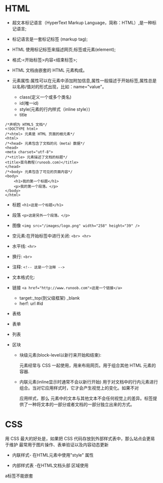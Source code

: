 # HTML

- 超文本标记语言（HyperText Markup Language，简称：HTML）,是一种标记语言;
- 标记语言是一套标记标签 (markup tag);
- HTML 使用标记标签来描述网页;标签或元素(element);
- 格式:<开始标签>内容<结束标签>;
- HTML 文档由嵌套的 HTML 元素构成。
- 元素属性:属性可以在元素中添加附加信息,属性一般描述于开始标签,属性总是以名称/值对的形式出现，比如：name="value"。

  - class(定义一个或多个类名)
  - id(唯一id)
  - style(元素的行内样式（inline style）)
  - title

```
/*声明为 HTML5 文档*/
<!DOCTYPE html>
/*<html> 元素是 HTML 页面的根元素*/
<html>
/*<head> 元素包含了文档的元（meta）数据*/
<head>
<meta charset="utf-8">
/*<title> 元素描述了文档的标题*/
<title>菜鸟教程(runoob.com)</title>
</head>
/*<body> 元素包含了可见的页面内容*/
<body>
    <h1>我的第一个标题</h1>
    <p>我的第一个段落。</p>
</body>
</html>
```

- 标题 `<h1>这是一个标题</h1>`
- 段落 `<p>这是另外一个段落。</p>`
- 图像 `<img src="/images/logo.png" width="258" height="39" />`
- 空元素:在开始标签中进行关闭: `<br> <hr>`
- 水平线: `<hr>`
- 换行: `<br>`
- 注释: `<!-- 这是一个注释 -->`
- 文本格式化:
- 链接 `<a href="http://www.runoob.com">这是一个链接</a>`

  - target:_top(到父级框架) _blank
  - herf: url #id

- 表格
- 表单
- 列表
- 区块

  - 块级元素(block-level以新行来开始和结束):<div> 元素经常与 CSS 一起使用，用来布局网页。用于组合其他 HTML 元素的容器.
  - 内联元素(inline显示时通常不会以新行开始)<span> 用于对文档中的行内元素进行组合。当对它应用样式时，它才会产生视觉上的变化。如果不对

    <span> 应用样式，那么 <span> 元素中的文本与其他文本不会任何视觉上的差异。标签提供了一种将文本的一部分或者文档的一部分独立出来的方式。</span></span>

# CSS

用 CSS 最大的好处是，如果把 CSS 代码存放到外部样式表中，那么站点会更易于维护 最常用于图片操作、表单验证以及内容动态更新

- 内联样式- 在HTML元素中使用"style" 属性
- 内部样式表 -在HTML文档头部 区域使用

  <style> 元素 来包含CSS</li>
  <li>外部引用 - 使用外部 CSS 文件</li>
  <li>外部样式表(External style sheet)&lt;内部样式表(Internal style sheet)&lt;内联样式(Inline style)</li>
  </ul>
  <h4 id="-">　选择器　</h4>
  <ul>
  <li><h1 id="id">id</h1>
  </li>
  <li>.class</li>
  <li><p>tag.class</p>
  <h3 id="-">清除浮动</h3>
  <p>浮动产生原因：一个子盒子使用了CSS float浮动属性，导致父级对象盒子不能被撑开
  解决办法：清楚浮动</p>
  <p>  <style type="text/css"></p>
  <pre><code>      .outer{border: 1px solid #ccc;background: #fc9;color: #fff; margin: 50px auto;padding: 50px;}
        .div1{width: 80px;height: 80px;background: red;float: left;}
        .div2{width: 80px;height: 80px;background: blue;float: left;}
        .div3{width: 80px;height: 280px;background: sienna;float: right;}
        .clear{clear:both; height: 0; line-height: 0; font-size: 0}
    &lt;/style&gt;
  </code></pre>  <div class="outer">
        <div class="div1">1</div>
        <div class="div2">2</div>
        <div class="div3">3</div>
        <div class="clear"></div>
    </div>
  </li>
  </ul>
  </style>


a标签不能嵌套